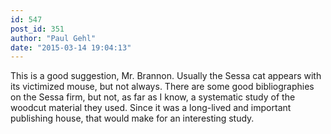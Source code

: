 ```yaml
---
id: 547
post_id: 351
author: "Paul Gehl"
date: "2015-03-14 19:04:13"
---
```

This is a good suggestion, Mr. Brannon. Usually the Sessa cat appears with its victimized mouse, but not always. There are some good bibliographies on the Sessa firm, but not, as far as I know, a systematic study of the woodcut material they used. Since it was a long-lived and important publishing house, that would make for an interesting study.
